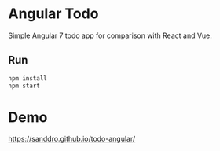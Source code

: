 # Angular Todo
Simple Angular 7 todo app for comparison with React and Vue.

## Run
```bash
npm install
npm start
```

# Demo
https://sanddro.github.io/todo-angular/


